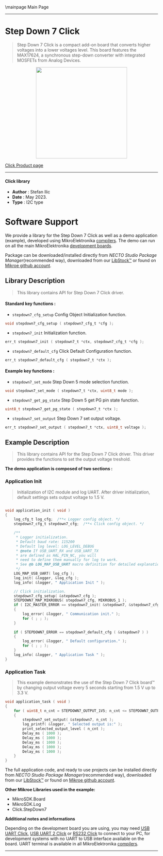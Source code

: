 \mainpage Main Page

---
# Step Down 7 Click

> Step Down 7 Click is a compact add-on board that converts higher voltages into a lower voltages level. This board features the MAX17624, a synchronous step-down converter with integrated MOSFETs from Analog Devices.

<p align="center">
  <img src="https://download.mikroe.com/images/click_for_ide/stepdown7_click.png" height=300px>
</p>

[Click Product page](https://www.mikroe.com/step-down-7-click)

---


#### Click library

- **Author**        : Stefan Ilic
- **Date**          : May 2023.
- **Type**          : I2C type


# Software Support

We provide a library for the Step Down 7 Click
as well as a demo application (example), developed using MikroElektronika
[compilers](https://www.mikroe.com/necto-studio).
The demo can run on all the main MikroElektronika [development boards](https://www.mikroe.com/development-boards).

Package can be downloaded/installed directly from *NECTO Studio Package Manager*(recommended way), downloaded from our [LibStock&trade;](https://libstock.mikroe.com) or found on [Mikroe github account](https://github.com/MikroElektronika/mikrosdk_click_v2/tree/master/clicks).

## Library Description

> This library contains API for Step Down 7 Click driver.

#### Standard key functions :

- `stepdown7_cfg_setup` Config Object Initialization function.
```c
void stepdown7_cfg_setup ( stepdown7_cfg_t *cfg );
```

- `stepdown7_init` Initialization function.
```c
err_t stepdown7_init ( stepdown7_t *ctx, stepdown7_cfg_t *cfg );
```

- `stepdown7_default_cfg` Click Default Configuration function.
```c
err_t stepdown7_default_cfg ( stepdown7_t *ctx );
```

#### Example key functions :

- `stepdown7_set_mode` Step Down 5 mode selection function.
```c
void stepdown7_set_mode ( stepdown7_t *ctx, uint8_t mode );
```

- `stepdown7_get_pg_state` Step Down 5 get PG pin state function.
```c
uint8_t stepdown7_get_pg_state ( stepdown7_t *ctx );
```

- `stepdown7_set_output` Step Down 7 set output voltage.
```c
err_t stepdown7_set_output ( stepdown7_t *ctx, uint8_t voltage );
```

## Example Description

> This library contains API for the Step Down 7 Click driver.
  This driver provides the functions to set the output voltage treshold.

**The demo application is composed of two sections :**

### Application Init

> Initialization of I2C module and log UART.
 After driver initialization, default settings sets output voltage to 1.5 V.

```c

void application_init ( void ) 
{
    log_cfg_t log_cfg;  /**< Logger config object. */
    stepdown7_cfg_t stepdown7_cfg;  /**< Click config object. */

    /** 
     * Logger initialization.
     * Default baud rate: 115200
     * Default log level: LOG_LEVEL_DEBUG
     * @note If USB_UART_RX and USB_UART_TX 
     * are defined as HAL_PIN_NC, you will 
     * need to define them manually for log to work. 
     * See @b LOG_MAP_USB_UART macro definition for detailed explanation.
     */
    LOG_MAP_USB_UART( log_cfg );
    log_init( &logger, &log_cfg );
    log_info( &logger, " Application Init " );

    // Click initialization.
    stepdown7_cfg_setup( &stepdown7_cfg );
    STEPDOWN7_MAP_MIKROBUS( stepdown7_cfg, MIKROBUS_1 );
    if ( I2C_MASTER_ERROR == stepdown7_init( &stepdown7, &stepdown7_cfg ) ) 
    {
        log_error( &logger, " Communication init." );
        for ( ; ; );
    }
    
    if ( STEPDOWN7_ERROR == stepdown7_default_cfg ( &stepdown7 ) )
    {
        log_error( &logger, " Default configuration." );
        for ( ; ; );
    }
    log_info( &logger, " Application Task " );
}

```

### Application Task

> This example demonstrates the use of the Step Down 7 Click board™ by changing 
  output voltage every 5 seconds starting from 1.5 V up to 3.3 V.

```c
void application_task ( void ) 
{
    for ( uint8_t n_cnt = STEPDOWN7_OUTPUT_1V5; n_cnt <= STEPDOWN7_OUTPUT_3V3; n_cnt++ )
    {
        stepdown7_set_output( &stepdown7, n_cnt );
        log_printf( &logger, " Selected output is:" );
        print_selected_output_level ( n_cnt );
        Delay_ms ( 1000 );
        Delay_ms ( 1000 );
        Delay_ms ( 1000 );
        Delay_ms ( 1000 );
        Delay_ms ( 1000 );
    }
}
```

The full application code, and ready to use projects can be installed directly from *NECTO Studio Package Manager*(recommended way), downloaded from our [LibStock&trade;](https://libstock.mikroe.com) or found on [Mikroe github account](https://github.com/MikroElektronika/mikrosdk_click_v2/tree/master/clicks).

**Other Mikroe Libraries used in the example:**

- MikroSDK.Board
- MikroSDK.Log
- Click.StepDown7

**Additional notes and informations**

Depending on the development board you are using, you may need
[USB UART Click](https://www.mikroe.com/usb-uart-click),
[USB UART 2 Click](https://www.mikroe.com/usb-uart-2-click) or
[RS232 Click](https://www.mikroe.com/rs232-click) to connect to your PC, for
development systems with no UART to USB interface available on the board. UART
terminal is available in all MikroElektronika
[compilers](https://shop.mikroe.com/compilers).

---
